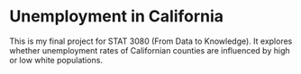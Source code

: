 # Unemployment in California 

This is my final project for STAT 3080 (From Data to Knowledge). It explores whether unemployment rates of Californian counties are influenced by high or low white populations.
